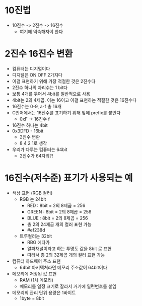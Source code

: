 # 10진법
- 10진수  -> 2진수 -> 16진수
    - 여기에 익숙해져야 한다

# 2진수 16진수 변환
- 컴퓨터는 디지털이다
- 디지털은 ON OFF 2가지다
- 이걸 표현하기 위해 가장 적절한 것은 2진수다
- 2진수 하나의 자리수는 1 bit다
- 보통 4개를 묶어서 4bit를 일반적으로 사용
- 4bit는 2의 4제곱. 이는 16이고 이걸 표현하는 적절한 것은 16진수다
- 16진수는 0-9, a-f 총 16개
- C언어에서는 16진수를 표기하기 위해 앞에 prefix를 붙인다
    - 0xF -> 16진수 f
- 16진수 하나는 4bit
- 0x3DFD - 16bit
    - 2진수 변환
    - 8 4 2 1로 생각
- 우리가 다루는 컴퓨터는 64bit
    - 2진수가 64자리?!

# 16진수(저수준) 표기가 사용되는 예
- 색상 표현 (RGB 컬러)
    - RGB 는 24bit
        - RED : 8bit = 2의 8제곱 = 256
        - GREEN : 8bit = 2의 8제곱 = 256
        - BLUE : 8bit = 2의 8제곱 = 256
        - 총 2의 24제곱 개의 컬러 표현 가능
        - #ef238d
    - 트루컬러는 32bit
        - RBG 에다가
        - 알파채널이라고 하는 투명도 값을  8bit 로 표현
        - 따라서 총 2의 32제곱 개의 컬러 표현 가능
- 컴퓨터 하드웨어 주소 표현
    - 64bit 아키텍쳐라면 메모리 주소값이 64bit이다
- 메모리에 저장된 값 표현
    - RAM (1차 메모리)
    - 메모리를 일정 크기로 잘라서 거기에 일련번호를 붙임
- 메모리의 관리 단위 용량은 1바이트
    - 1byte = 8bit